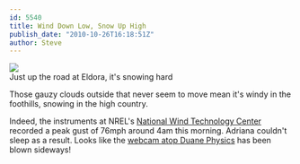 ```yaml
---
id: 5540
title: Wind Down Low, Snow Up High
publish_date: "2010-10-26T16:18:51Z"
author: Steve
---
```

![](http://www.flagstafffrenzy.org/wp-content/uploads/2010/10/eldora.jpg)  
Just up the road at Eldora, it's snowing hard

Those gauzy clouds outside that never seem to move mean it's windy in the foothills, snowing in the high country.

Indeed, the instruments at NREL's [National Wind Technology Center](http://www.nrel.gov/midc/nwtc_m2/display/) recorded a peak gust of 76mph around 4am this morning. Adriana couldn't sleep as a result. Looks like the [webcam atop Duane Physics](http://icons.wunderground.com/webcamramdisk/n/i/nickersonm/1/current.jpg) has been blown sideways!
